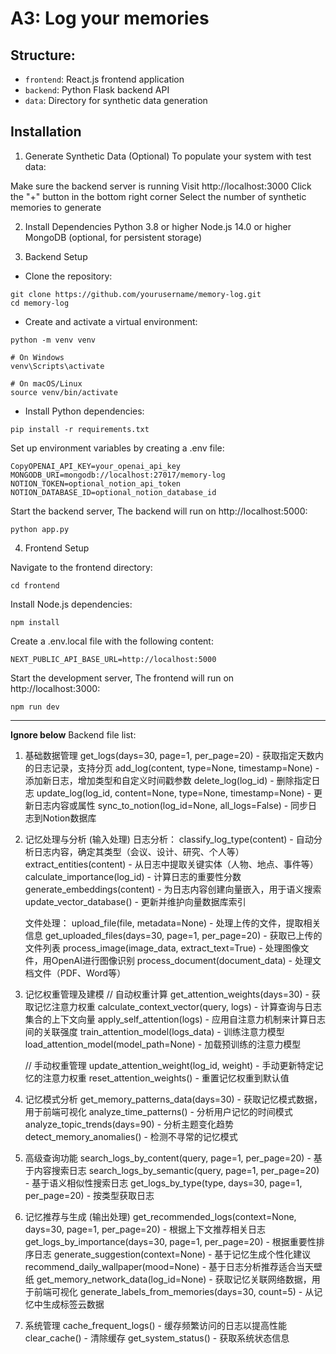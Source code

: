 # A3: Log your memories

## Structure:
- `frontend`: React.js frontend application
- `backend`: Python Flask backend API
- `data`: Directory for synthetic data generation

## Installation
1. Generate Synthetic Data (Optional)
To populate your system with test data:

Make sure the backend server is running
Visit http://localhost:3000
Click the "+" button in the bottom right corner
Select the number of synthetic memories to generate

2. Install Dependencies
Python 3.8 or higher
Node.js 14.0 or higher
MongoDB (optional, for persistent storage)

3. Backend Setup
- Clone the repository:
```
git clone https://github.com/yourusername/memory-log.git
cd memory-log
```

- Create and activate a virtual environment:
```
python -m venv venv

# On Windows
venv\Scripts\activate

# On macOS/Linux
source venv/bin/activate
```

- Install Python dependencies:
```
pip install -r requirements.txt
```

Set up environment variables by creating a .env file:
```
CopyOPENAI_API_KEY=your_openai_api_key
MONGODB_URI=mongodb://localhost:27017/memory-log
NOTION_TOKEN=optional_notion_api_token
NOTION_DATABASE_ID=optional_notion_database_id
```

Start the backend server, The backend will run on http://localhost:5000:
```
python app.py
```

4. Frontend Setup

Navigate to the frontend directory:
```
cd frontend
```

Install Node.js dependencies:
```
npm install
```
Create a .env.local file with the following content:
```
NEXT_PUBLIC_API_BASE_URL=http://localhost:5000
```

Start the development server, The frontend will run on http://localhost:3000:
```
npm run dev
```

---
**Ignore below**
Backend file list:
1. 基础数据管理
   get_logs(days=30, page=1, per_page=20) - 获取指定天数内的日志记录，支持分页
   add_log(content, type=None, timestamp=None) - 添加新日志，增加类型和自定义时间戳参数
   delete_log(log_id) - 删除指定日志
   update_log(log_id, content=None, type=None, timestamp=None) - 更新日志内容或属性
   sync_to_notion(log_id=None, all_logs=False) - 同步日志到Notion数据库

2. 记忆处理与分析 (输入处理)
   日志分析：
   classify_log_type(content) - 自动分析日志内容，确定其类型（会议、设计、研究、个人等）
   extract_entities(content) - 从日志中提取关键实体（人物、地点、事件等）
   calculate_importance(log_id) - 计算日志的重要性分数
   generate_embeddings(content) - 为日志内容创建向量嵌入，用于语义搜索
   update_vector_database() - 更新并维护向量数据库索引

   文件处理：
   upload_file(file, metadata=None) - 处理上传的文件，提取相关信息
   get_uploaded_files(days=30, page=1, per_page=20) - 获取已上传的文件列表
   process_image(image_data, extract_text=True) - 处理图像文件，用OpenAI进行图像识别
   process_document(document_data) - 处理文档文件（PDF、Word等）

3. 记忆权重管理及建模
   // 自动权重计算
   get_attention_weights(days=30) - 获取记忆注意力权重
   calculate_context_vector(query, logs) - 计算查询与日志集合的上下文向量
   apply_self_attention(logs) - 应用自注意力机制来计算日志间的关联强度
   train_attention_model(logs_data) - 训练注意力模型
   load_attention_model(model_path=None) - 加载预训练的注意力模型
   
   // 手动权重管理
   update_attention_weight(log_id, weight) - 手动更新特定记忆的注意力权重
   reset_attention_weights() - 重置记忆权重到默认值

4. 记忆模式分析
   get_memory_patterns_data(days=30) - 获取记忆模式数据，用于前端可视化
   analyze_time_patterns() - 分析用户记忆的时间模式
   analyze_topic_trends(days=90) - 分析主题变化趋势
   detect_memory_anomalies() - 检测不寻常的记忆模式

5. 高级查询功能
   search_logs_by_content(query, page=1, per_page=20) - 基于内容搜索日志
   search_logs_by_semantic(query, page=1, per_page=20) - 基于语义相似性搜索日志
   get_logs_by_type(type, days=30, page=1, per_page=20) - 按类型获取日志

6. 记忆推荐与生成 (输出处理)
   get_recommended_logs(context=None, days=30, page=1, per_page=20) - 根据上下文推荐相关日志
   get_logs_by_importance(days=30, page=1, per_page=20) - 根据重要性排序日志
   generate_suggestion(context=None) - 基于记忆生成个性化建议
   recommend_daily_wallpaper(mood=None) - 基于日志分析推荐适合当天壁纸
   get_memory_network_data(log_id=None) - 获取记忆关联网络数据，用于前端可视化
   generate_labels_from_memories(days=30, count=5) - 从记忆中生成标签云数据

7. 系统管理
   cache_frequent_logs() - 缓存频繁访问的日志以提高性能
   clear_cache() - 清除缓存
   get_system_status() - 获取系统状态信息